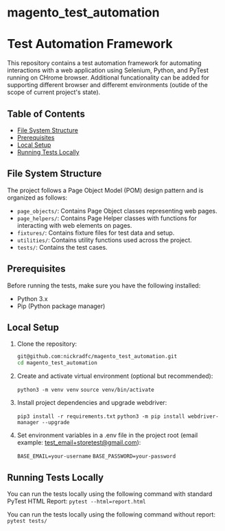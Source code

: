 # magento_test_automation


# Test Automation Framework

This repository contains a test automation framework for automating interactions with a web application using Selenium, Python, and PyTest running on CHrome browser. Additional funcationality can be added for supporting different browser and differemt environments (outide of the scope of current project's state).

## Table of Contents

- [File System Structure](#file-system-structure)
- [Prerequisites](#prerequisites)
- [Local Setup](#local-setup)
- [Running Tests Locally](#running-tests)

## File System Structure

The project follows a Page Object Model (POM) design pattern and is organized as follows:

- `page_objects/`: Contains Page Object classes representing web pages.
- `page_helpers/`: Contains Page Helper classes with functions for interacting with web elements on pages.
- `fixtures/`: Contains fixture files for test data and setup.
- `utilities/`: Contains utility functions used across the project.
- `tests/`: Contains the test cases.

## Prerequisites

Before running the tests, make sure you have the following installed:

- Python 3.x
- Pip (Python package manager)

## Local Setup

1. Clone the repository:

   ```bash
   git@github.com:nickradfc/magento_test_automation.git
   cd magento_test_automation

2. Create and activate virtual environment (optional but recommended):

    `python3 -m venv venv`
    `source venv/bin/activate`

3. Install project dependencies and upgrade webdriver:

    `pip3 install -r requirements.txt`
    `python3 -m pip install webdriver-manager --upgrade`

4. Set environment variables in a .env file in the project root (email example: test_email+storetest@gmail.com):

    `BASE_EMAIL=your-username`
    `BASE_PASSWORD=your-password`

## Running Tests Locally

You can run the tests locally using the following command with standard PyTest HTML Report:
    `pytest --html=report.html`

You can run the tests locally using the following command without report:
    `pytest tests/`
